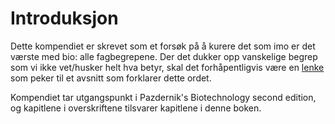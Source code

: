 # Introduksjon

Dette kompendiet er skrevet som et forsøk på å kurere det som imo er det værste med bio: alle fagbegrepene. Der det dukker opp vanskelige begrep som vi ikke vet/husker helt hva betyr, skal det forhåpentligvis være en [lenke](lenker) som peker til et avsnitt som forklarer dette ordet.

Kompendiet tar utgangspunkt i Pazdernik's Biotechnology second edition, og kapitlene i overskriftene tilsvarer kapitlene i denne boken.

```{tableofcontents}

```
